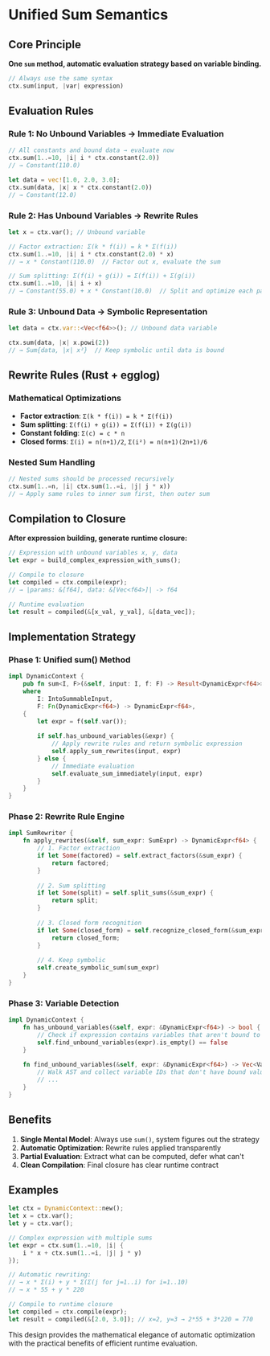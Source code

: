 # Unified Sum Semantics

## Core Principle

**One `sum` method, automatic evaluation strategy based on variable binding.**

```rust
// Always use the same syntax
ctx.sum(input, |var| expression)
```

## Evaluation Rules

### Rule 1: No Unbound Variables → Immediate Evaluation
```rust
// All constants and bound data → evaluate now
ctx.sum(1..=10, |i| i * ctx.constant(2.0))
// → Constant(110.0)

let data = vec![1.0, 2.0, 3.0];
ctx.sum(data, |x| x * ctx.constant(2.0))
// → Constant(12.0)
```

### Rule 2: Has Unbound Variables → Rewrite Rules
```rust
let x = ctx.var(); // Unbound variable

// Factor extraction: Σ(k * f(i)) = k * Σ(f(i))
ctx.sum(1..=10, |i| i * ctx.constant(2.0) * x)
// → x * Constant(110.0)  // Factor out x, evaluate the sum

// Sum splitting: Σ(f(i) + g(i)) = Σ(f(i)) + Σ(g(i))
ctx.sum(1..=10, |i| i + x)
// → Constant(55.0) + x * Constant(10.0)  // Split and optimize each part
```

### Rule 3: Unbound Data → Symbolic Representation
```rust
let data = ctx.var::<Vec<f64>>(); // Unbound data variable

ctx.sum(data, |x| x.powi(2))
// → Sum{data, |x| x²}  // Keep symbolic until data is bound
```

## Rewrite Rules (Rust + egglog)

### Mathematical Optimizations
- **Factor extraction**: `Σ(k * f(i)) = k * Σ(f(i))`
- **Sum splitting**: `Σ(f(i) + g(i)) = Σ(f(i)) + Σ(g(i))`
- **Constant folding**: `Σ(c) = c * n`
- **Closed forms**: `Σ(i) = n(n+1)/2`, `Σ(i²) = n(n+1)(2n+1)/6`

### Nested Sum Handling
```rust
// Nested sums should be processed recursively
ctx.sum(1..=n, |i| ctx.sum(1..=i, |j| j * x))
// → Apply same rules to inner sum first, then outer sum
```

## Compilation to Closure

**After expression building, generate runtime closure:**

```rust
// Expression with unbound variables x, y, data
let expr = build_complex_expression_with_sums();

// Compile to closure
let compiled = ctx.compile(expr);
// → |params: &[f64], data: &[Vec<f64>]| -> f64

// Runtime evaluation
let result = compiled(&[x_val, y_val], &[data_vec]);
```

## Implementation Strategy

### Phase 1: Unified sum() Method
```rust
impl DynamicContext {
    pub fn sum<I, F>(&self, input: I, f: F) -> Result<DynamicExpr<f64>>
    where
        I: IntoSummableInput,
        F: Fn(DynamicExpr<f64>) -> DynamicExpr<f64>,
    {
        let expr = f(self.var());
        
        if self.has_unbound_variables(&expr) {
            // Apply rewrite rules and return symbolic expression
            self.apply_sum_rewrites(input, expr)
        } else {
            // Immediate evaluation
            self.evaluate_sum_immediately(input, expr)
        }
    }
}
```

### Phase 2: Rewrite Rule Engine
```rust
impl SumRewriter {
    fn apply_rewrites(&self, sum_expr: SumExpr) -> DynamicExpr<f64> {
        // 1. Factor extraction
        if let Some(factored) = self.extract_factors(&sum_expr) {
            return factored;
        }
        
        // 2. Sum splitting  
        if let Some(split) = self.split_sums(&sum_expr) {
            return split;
        }
        
        // 3. Closed form recognition
        if let Some(closed_form) = self.recognize_closed_form(&sum_expr) {
            return closed_form;
        }
        
        // 4. Keep symbolic
        self.create_symbolic_sum(sum_expr)
    }
}
```

### Phase 3: Variable Detection
```rust
impl DynamicContext {
    fn has_unbound_variables(&self, expr: &DynamicExpr<f64>) -> bool {
        // Check if expression contains variables that aren't bound to constants
        self.find_unbound_variables(expr).is_empty() == false
    }
    
    fn find_unbound_variables(&self, expr: &DynamicExpr<f64>) -> Vec<VarId> {
        // Walk AST and collect variable IDs that don't have bound values
        // ...
    }
}
```

## Benefits

1. **Single Mental Model**: Always use `sum()`, system figures out the strategy
2. **Automatic Optimization**: Rewrite rules applied transparently  
3. **Partial Evaluation**: Extract what can be computed, defer what can't
4. **Clean Compilation**: Final closure has clear runtime contract

## Examples

```rust
let ctx = DynamicContext::new();
let x = ctx.var();
let y = ctx.var();

// Complex expression with multiple sums
let expr = ctx.sum(1..=10, |i| {
    i * x + ctx.sum(1..=i, |j| j * y)
});

// Automatic rewriting:
// → x * Σ(i) + y * Σ(Σ(j for j=1..i) for i=1..10)
// → x * 55 + y * 220

// Compile to runtime closure
let compiled = ctx.compile(expr);
let result = compiled(&[2.0, 3.0]); // x=2, y=3 → 2*55 + 3*220 = 770
```

This design provides the mathematical elegance of automatic optimization with the practical benefits of efficient runtime evaluation. 